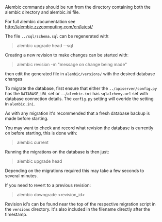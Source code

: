 Alembic commands should be run from the directory containing both the alembic
directory and alembic.ini file.

For full alembic documentation see http://alembic.zzzcomputing.com/en/latest/

The file `../sql/schema.sql` can be regenerated with:

>  alembic upgrade head --sql


Creating a new revision to make changes can be started with:

>  alembic revision -m "message on change being made"

then edit the generated file in `alembic/versions/` with the desired database
changes


To migrate the database, first ensure that either the `../apiserver/config.py`
has the `DATABASE_URL` set or `../alembic.ini` has `sqlalchemy.url` set with
database connection details. The `config.py` setting will overide the setting
in `alembic.ini`.

As with any migration it's recommended that a fresh database backup is made
before starting.

You may want to check and record what revision the database is currently on
before starting, this is done with:

>  alembic current

Running the migrations on the database is then just:

>  alembic upgrade head

Depending on the migrations required this may take a few seconds to several
minutes.


If you need to revert to a previous revision:

>  alembic downgrade <revision_id>

Revision id's can be found near the top of the respective migration script in
the `versions` directory. It's also included in the filename directly after
the timestamp.
